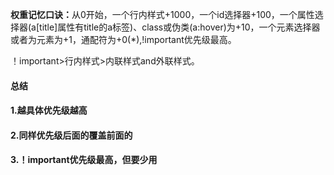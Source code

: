 **权重记忆口诀：**​从0开始，一个行内样式+1000，一个id选择器+100，一个属性选择器(a[title]属性有title的a标签)、class或伪类(a:hover)为+10，一个元素选择器或者为元素为+1，通配符为+0(\*),!important优先级最高。

！important>行内样式>内联样式and外联样式。

#### 总结

#### 1.越具体优先级越高

#### 2.同样优先级后面的覆盖前面的

#### 3.！important优先级最高，但要少用

